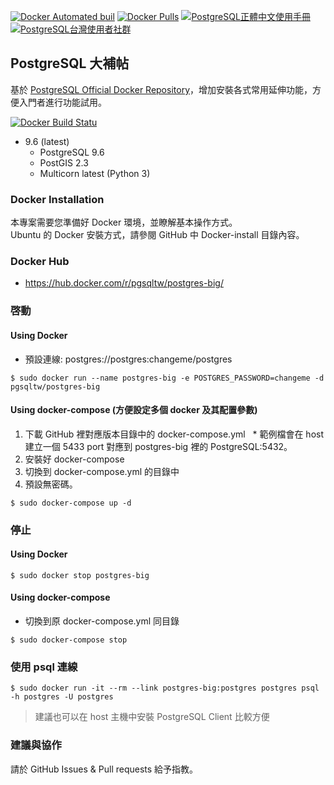 [![Docker Automated buil](https://img.shields.io/docker/automated/pgsqltw/postgres-big.svg)](https://hub.docker.com/r/pgsqltw/postgres-big/)
[![Docker Pulls](https://img.shields.io/docker/pulls/pgsqltw/postgres-big.svg)](https://hub.docker.com/r/pgsqltw/postgres-big/)
[![PostgreSQL正體中文使用手冊](https://img.shields.io/badge/%E6%AD%A3%E9%AB%94%E4%B8%AD%E6%96%87%E4%BD%BF%E7%94%A8%E6%89%8B%E5%86%8A-PostgreSQL-blue.svg)](https://www.gitbook.com/book/pgsql-tw/documents/details)
[![PostgreSQL台灣使用者社群](https://img.shields.io/badge/台灣使用者社群-PostgreSQL-blue.svg)](https://pgsql-tw.github.io)

## PostgreSQL 大補帖
基於 [PostgreSQL Official Docker Repository](https://hub.docker.com/_/postgres/)，增加安裝各式常用延伸功能，方便入門者進行功能試用。

[![Docker Build Statu](https://img.shields.io/docker/build/pgsqltw/postgres-big.svg)](https://hub.docker.com/r/pgsqltw/postgres-big/builds/)
* 9.6 (latest)
   * PostgreSQL 9.6
   * PostGIS 2.3
   * Multicorn latest (Python 3)

### Docker Installation
本專案需要您準備好 Docker 環境，並瞭解基本操作方式。\
Ubuntu 的 Docker 安裝方式，請參閱 GitHub 中 Docker-install 目錄內容。

### Docker Hub
* https://hub.docker.com/r/pgsqltw/postgres-big/

### 啓動
#### Using Docker
* 預設連線: postgres://postgres:changeme/postgres

```
$ sudo docker run --name postgres-big -e POSTGRES_PASSWORD=changeme -d pgsqltw/postgres-big
```

#### Using docker-compose (方便設定多個 docker 及其配置參數)
1. 下載 GitHub 裡對應版本目錄中的 docker-compose.yml
   * 範例檔會在 host 建立一個 5433 port 對應到 postgres-big 裡的 PostgreSQL:5432。
2. 安裝好 docker-compose
3. 切換到 docker-compose.yml 的目錄中
4. 預設無密碼。

```
$ sudo docker-compose up -d
```

### 停止
#### Using Docker

```
$ sudo docker stop postgres-big
```

#### Using docker-compose
* 切換到原 docker-compose.yml 同目錄

```
$ sudo docker-compose stop
```

### 使用 psql 連線

```
$ sudo docker run -it --rm --link postgres-big:postgres postgres psql -h postgres -U postgres
```

> 建議也可以在 host 主機中安裝 PostgreSQL Client 比較方便

### 建議與協作
請於 GitHub Issues & Pull requests 給予指教。

